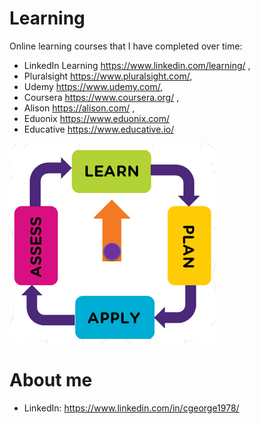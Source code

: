 # Learning
Online learning courses that I have completed over time:
* LinkedIn Learning https://www.linkedin.com/learning/ ,
* Pluralsight https://www.pluralsight.com/, 
* Udemy https://www.udemy.com/, 
* Coursera https://www.coursera.org/ ,
* Alison https://alison.com/ ,
* Eduonix https://www.eduonix.com/
* Educative https://www.educative.io/

![continuous learning](Learning.png)

# About me
* LinkedIn: https://www.linkedin.com/in/cgeorge1978/

